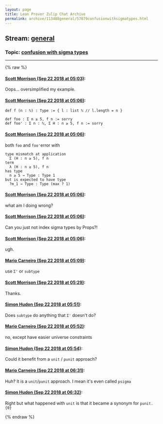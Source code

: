 ```yaml
---
layout: page
title: Lean Prover Zulip Chat Archive 
permalink: archive/113488general/57079confusionwithsigmatypes.html
---
```


## Stream: [general](index.html)
### Topic: [confusion with sigma types](57079confusionwithsigmatypes.html)

---


{% raw %}
#### [ Scott Morrison (Sep 22 2018 at 05:03)](https://leanprover.zulipchat.com/#narrow/stream/113488-general/topic/confusion%20with%20sigma%20types/near/134419058):
Oops... oversimplified my example.

#### [ Scott Morrison (Sep 22 2018 at 05:06)](https://leanprover.zulipchat.com/#narrow/stream/113488-general/topic/confusion%20with%20sigma%20types/near/134419121):
```
def f (n : ℕ) : Type := { l : list ℕ // l.length = n }

def foo : Σ n ≥ 5, f n := sorry
def foo' : Σ n : ℕ, Σ H : n ≥ 5, f n := sorry
```

#### [ Scott Morrison (Sep 22 2018 at 05:06)](https://leanprover.zulipchat.com/#narrow/stream/113488-general/topic/confusion%20with%20sigma%20types/near/134419163):
both `foo` and `foo'`error with 
```
type mismatch at application
  Σ (H : n ≥ 5), f n
term
  λ (H : n ≥ 5), f n
has type
  n ≥ 5 → Type : Type 1
but is expected to have type
  ?m_1 → Type : Type (max ? 1)
```

#### [ Scott Morrison (Sep 22 2018 at 05:06)](https://leanprover.zulipchat.com/#narrow/stream/113488-general/topic/confusion%20with%20sigma%20types/near/134419164):
what am I doing wrong?

#### [ Scott Morrison (Sep 22 2018 at 05:06)](https://leanprover.zulipchat.com/#narrow/stream/113488-general/topic/confusion%20with%20sigma%20types/near/134419170):
Can you just not index sigma types by Props?!

#### [ Scott Morrison (Sep 22 2018 at 05:06)](https://leanprover.zulipchat.com/#narrow/stream/113488-general/topic/confusion%20with%20sigma%20types/near/134419171):
ugh.

#### [ Mario Carneiro (Sep 22 2018 at 05:09)](https://leanprover.zulipchat.com/#narrow/stream/113488-general/topic/confusion%20with%20sigma%20types/near/134419236):
use `Σ'` or `subtype`

#### [ Scott Morrison (Sep 22 2018 at 05:29)](https://leanprover.zulipchat.com/#narrow/stream/113488-general/topic/confusion%20with%20sigma%20types/near/134419775):
Thanks.

#### [ Simon Hudon (Sep 22 2018 at 05:51)](https://leanprover.zulipchat.com/#narrow/stream/113488-general/topic/confusion%20with%20sigma%20types/near/134420363):
Does `subtype` do anything that `Σ'` doesn't do?

#### [ Mario Carneiro (Sep 22 2018 at 05:52)](https://leanprover.zulipchat.com/#narrow/stream/113488-general/topic/confusion%20with%20sigma%20types/near/134420404):
no, except have easier universe constraints

#### [ Simon Hudon (Sep 22 2018 at 05:54)](https://leanprover.zulipchat.com/#narrow/stream/113488-general/topic/confusion%20with%20sigma%20types/near/134420439):
Could it benefit from a `unit` / `punit` approach?

#### [ Mario Carneiro (Sep 22 2018 at 06:31)](https://leanprover.zulipchat.com/#narrow/stream/113488-general/topic/confusion%20with%20sigma%20types/near/134421471):
Huh? It is a `unit`/`punit` approach. I mean it's even called `psigma`

#### [ Simon Hudon (Sep 22 2018 at 06:32)](https://leanprover.zulipchat.com/#narrow/stream/113488-general/topic/confusion%20with%20sigma%20types/near/134421513):
Right but what happened with `unit` is that it became a synonym for `punit.{0}`


{% endraw %}
